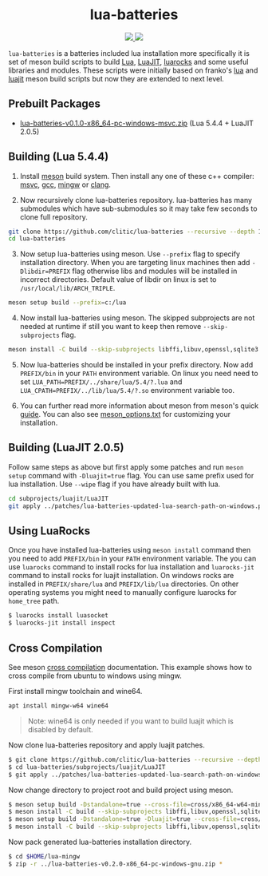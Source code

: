 <h1 align="center">lua-batteries</h1>

<p align="center">
  <a href="https://github.com/clitic/lua-batteries/blob/main/LICENSE">
    <img src="https://img.shields.io/github/license/clitic/lua-batteries?style=flat-square">
  </a>
  <a href="https://github.com/clitic/lua-batteries">
    <img src="https://img.shields.io/github/repo-size/clitic/lua-batteries?logo=github&style=flat-square">
  </a>
</p>

`lua-batteries` is a batteries included lua installation more 
specifically it is set of meson build scripts to build [Lua](https://www.lua.org), [LuaJIT](https://luajit.org), [luarocks](https://github.com/luarocks/luarocks) and some useful libraries and modules. These scripts were initially based on franko's [lua](https://github.com/franko/lua) and [luajit](https://github.com/franko/luajit) meson build scripts but now they are extended to next level.

## Prebuilt Packages

- [lua-batteries-v0.1.0-x86_64-pc-windows-msvc.zip](https://github.com/clitic/lua-batteries/releases/download/v0.1.0/lua-batteries-v0.1.0-x86_64-pc-windows-msvc.zip) (Lua 5.4.4 + LuaJIT 2.0.5)

## Building (Lua 5.4.4)

1. Install [meson](https://mesonbuild.com/SimpleStart.html) build system. Then install any one of these c++ compiler: [msvc](https://visualstudio.microsoft.com), [gcc](https://gcc.gnu.org), [mingw](https://www.mingw-w64.org/downloads) or [clang](https://github.com/llvm/llvm-project).

2. Now recursively clone lua-batteries repository. lua-batteries has many submodules which have sub-submodules so it may take few seconds to clone full repository.

```bash
git clone https://github.com/clitic/lua-batteries --recursive --depth 1
cd lua-batteries
```

3. Now setup lua-batteries using meson. Use `--prefix` flag to specify installation directory. When you are targeting linux machines then add `-Dlibdir=PREFIX` flag otherwise libs and modules will be installed in incorrect directories. Default value of libdir on linux is set to `/usr/local/lib/ARCH_TRIPLE`.

```bash
meson setup build --prefix=c:/lua
```

4. Now install lua-batteries using meson. The skipped subprojects are not needed at runtime if still you want to keep then remove `--skip-subprojects` flag.

```bash
meson install -C build --skip-subprojects libffi,libuv,openssl,sqlite3
```

5. Now lua-batteries should be installed in your prefix directory. Now add `PREFIX/bin` in your `PATH` environment variable. On linux you need need to set `LUA_PATH=PREFIX/../share/lua/5.4/?.lua` and `LUA_CPATH=PREFIX/../lib/lua/5.4/?.so` environment variable too.

6. You can further read more information about meson from meson's quick [guide](https://mesonbuild.com/Quick-guide.html). You can also see [meson_options.txt](https://github.com/clitic/lua-batteries/blob/main/meson_options.txt) for customizing your installation.

## Building (LuaJIT 2.0.5)

Follow same steps as above but first apply some patches and run `meson setup` command with `-Dluajit=true` flag. You can use same prefix used for lua installation. Use `--wipe` flag if you have already built with lua.

```bash
cd subprojects/luajit/LuaJIT
git apply ../patches/lua-batteries-updated-lua-search-path-on-windows.patch
```

## Using LuaRocks

Once you have installed lua-batteries using `meson install` command then you need to add `PREFIX/bin` in your `PATH` environment variable. The you can use `luarocks` command to install rocks for lua installation and `luarocks-jit` command to install rocks for luajit installation. On windows rocks are installed in `PREFIX/share/lua` and `PREFIX/lib/lua` directories. On other operating systems you might need to manually configure luarocks for `home_tree` path.

```bash
$ luarocks install luasocket
$ luarocks-jit install inspect
```

## Cross Compilation

See meson [cross compilation](https://mesonbuild.com/Cross-compilation.html) documentation. This example shows how to cross compile from ubuntu to windows using mingw.

First install mingw toolchain and wine64.

```bash
apt install mingw-w64 wine64
```

> Note: wine64 is only needed if you want to build luajit which is disabled by default.

Now clone lua-batteries repository and apply luajit patches.

```bash
$ git clone https://github.com/clitic/lua-batteries --recursive --depth 1
$ cd lua-batteries/subprojects/luajit/LuaJIT
$ git apply ../patches/lua-batteries-updated-lua-search-path-on-windows.patch
```

Now change directory to project root and build project using meson.

```bash
$ meson setup build -Dstandalone=true --cross-file=cross/x86_64-w64-mingw32.ini --prefix=$HOME/lua-mingw 
$ meson install -C build --skip-subprojects libffi,libuv,openssl,sqlite3
$ meson setup build -Dstandalone=true -Dluajit=true --cross-file=cross/x86_64-w64-mingw32.ini --prefix=$HOME/lua-mingw --wipe
$ meson install -C build --skip-subprojects libffi,libuv,openssl,sqlite3
```

Now pack generated lua-batteries installation directory. 

```bash
$ cd $HOME/lua-mingw
$ zip -r ../lua-batteries-v0.2.0-x86_64-pc-windows-gnu.zip *
```
